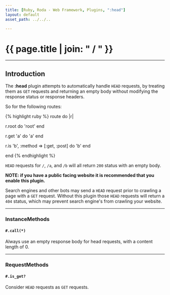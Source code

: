 ```yaml
---
title: [Ruby, Roda - Web Framework, Plugins, ":head"]
layout: default
asset_path: ../../..

---
```


# {{ page.title | join: " / " }}

---- 

## Introduction

The **:head** plugin attempts to automatically handle `HEAD` requests, by treating them as `GET` requests 
and returning an empty body without modifying the response status or response headers.

So for the following routes:

{% highlight ruby %}
route do |r|
  
  r.root do
    'root'
  end
  
  r.get 'a' do
    'a'
  end
  
  r.is 'b', :method => [:get, :post] do
    'b'
  end
  
end
{% endhighlight %}


`HEAD` requests for `/`, `/a`, and `/b` will all return `200` status with an empty body.


**NOTE: if you have a public facing website it is recommended that you enable this plugin.** 

Search engines and other bots may send a `HEAD` request prior to crawling a page with a `GET` request. 
Without this plugin those `HEAD` requests will return a `404` status, which may prevent search engine's 
from crawling your website.


--- 

### InstanceMethods


#### `#.call(*)`

Always use an empty response body for head requests, with a content length of 0.



---

### RequestMethods


#### `#.is_get?`

Consider `HEAD` requests as `GET` requests.


